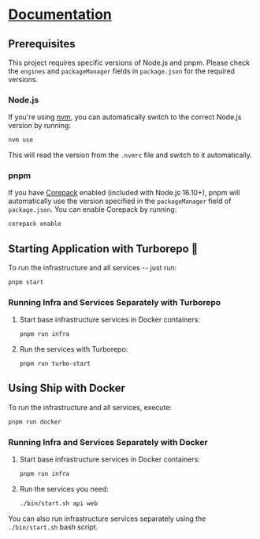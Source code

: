 # [Documentation](https://ship.paralect.com/docs/introduction)

## Prerequisites

This project requires specific versions of Node.js and pnpm. Please check the `engines` and `packageManager` fields in `package.json` for the required versions.

### Node.js

If you're using [nvm](https://github.com/nvm-sh/nvm), you can automatically switch to the correct Node.js version by running:
```sh
nvm use
```

This will read the version from the `.nvmrc` file and switch to it automatically.

### pnpm

If you have [Corepack](https://nodejs.org/api/corepack.html) enabled (included with Node.js 16.10+), pnpm will automatically use the version specified in the `packageManager` field of `package.json`. You can enable Corepack by running:
```sh
corepack enable
```

## Starting Application with Turborepo 🚀

To run the infrastructure and all services -- just run:
```sh
pnpm start
```

### Running Infra and Services Separately with Turborepo

1. Start base infrastructure services in Docker containers:
    ```sh
    pnpm run infra
    ```
2. Run the services with Turborepo:
    ```sh
    pnpm run turbo-start
    ```

## Using Ship with Docker

To run the infrastructure and all services, execute:
```sh
pnpm run docker
```

### Running Infra and Services Separately with Docker

1. Start base infrastructure services in Docker containers:
    ```sh
    pnpm run infra
    ```
2. Run the services you need:
    ```sh
    ./bin/start.sh api web
    ```

You can also run infrastructure services separately using the `./bin/start.sh` bash script.
